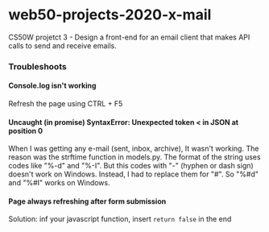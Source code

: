 # web50-projects-2020-x-mail
CS50W projetct 3 - Design a front-end for an email client that makes API calls to send and receive emails.



### Troubleshoots

#### Console.log isn't working

Refresh the page using CTRL + F5

#### Uncaught (in promise) SyntaxError: Unexpected token < in JSON at position 0

When I was getting any e-mail (sent, inbox, archive), It wasn't working.
The reason was the strftime function in models.py. The format of the string uses codes like "%-d" and "%-I".
But this codes with "-" (hyphen or dash sign) doesn't work on Windows. Instead, I had to replace them for "#". So "%#d" and "%#I" works on Windows.

#### Page always refreshing after form submission

Solution: inf your javascript function, insert ``` return false ``` in the end